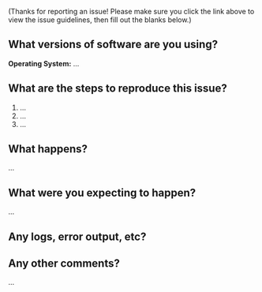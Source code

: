 (Thanks for reporting an issue! Please make sure you click the link above to view the issue guidelines, then fill out the blanks below.)

What versions of software are you using?
----------------------------------------
**Operating System:** …


What are the steps to reproduce this issue?
-------------------------------------------
1. …
2. …
3. …

What happens?
-------------
…

What were you expecting to happen?
----------------------------------
…

Any logs, error output, etc?
----------------------------



Any other comments?
-------------------
…


